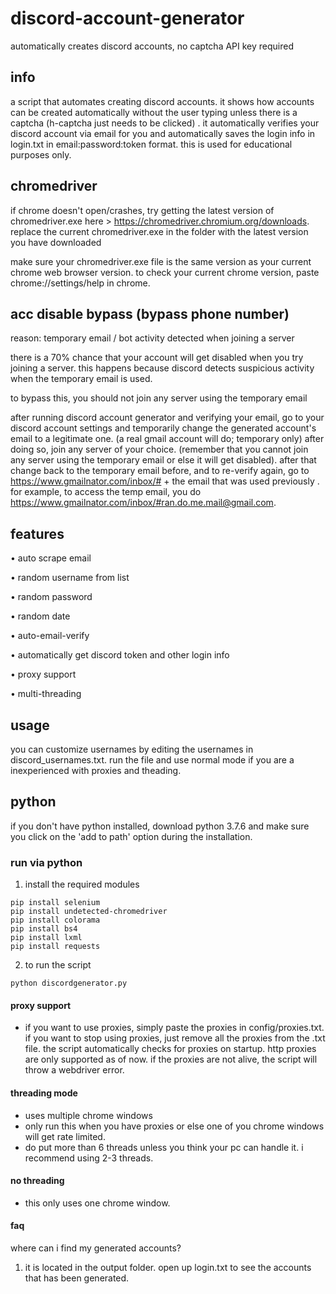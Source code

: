 # discord-account-generator
automatically creates discord accounts, no captcha API key required


## info

a script that automates creating discord accounts. it shows how accounts can be created automatically without the user typing unless there is a captcha (h-captcha just needs to be clicked) . it automatically verifies your discord account via email for you and automatically saves the login info in login.txt in email:password:token format. this is used for educational purposes only.


## chromedriver

if chrome doesn't open/crashes, try getting the latest version of chromedriver.exe here > https://chromedriver.chromium.org/downloads. replace the current chromedriver.exe in the folder with the latest version you have downloaded

make sure your chromedriver.exe file is the same version as your current chrome web browser version. to check your current chrome version, paste chrome://settings/help in chrome.


## acc disable bypass (bypass phone number)
reason: temporary email / bot activity detected when joining a server

there is a 70% chance that your account will get disabled when you try joining a server. this happens because discord detects suspicious activity when the temporary email is used.

to bypass this, you should not join any server using the temporary email

after running discord account generator and verifying your email, go to your discord account settings and temporarily change the generated account's email to a legitimate one. (a real gmail account will do; temporary only) after doing so, join any server of your choice. (remember that you cannot join any server using the temporary email or else it will get disabled). after that change back to the temporary email before, and to re-verify again, go to https://www.gmailnator.com/inbox/# + the email that was used previously . for example, to access the temp email, you do https://www.gmailnator.com/inbox/#ran.do.me.mail@gmail.com.


## features
• auto scrape email

• random username from list

• random password

• random date

• auto-email-verify

• automatically get discord token and other login info

• proxy support

• multi-threading

## usage 
you can customize usernames by editing the usernames in discord_usernames.txt.
run the file and use normal mode if you are a inexperienced with proxies and theading.

## python
if you don't have python installed, download python 3.7.6
and make sure you click on the 'add to path' option during
the installation.

### run via python
1. install the required modules
```
pip install selenium
pip install undetected-chromedriver
pip install colorama
pip install bs4
pip install lxml
pip install requests
```
2. to run the script
```
python discordgenerator.py
```

#### proxy support
- if you want to use proxies, simply paste the proxies in config/proxies.txt.  if you want to stop using proxies, just remove all the proxies from the .txt file. the script automatically checks for proxies on startup. http proxies are only supported as of now. if the proxies are not alive, the script will throw a webdriver error.

#### threading mode 
- uses multiple chrome windows
- only run this when you have proxies or else one of you chrome windows will get rate limited.
- do put more than 6 threads unless you think your pc can handle it. i recommend using 2-3 threads.

#### no threading
- this only uses one chrome window. 

#### faq
where can i find my generated accounts?

1. it is located in the output folder. open up login.txt to see the accounts 
that has been generated.
